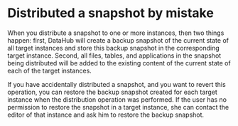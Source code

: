 # Distributed a snapshot by mistake

When you distribute a snapshot to one or more instances, then two things happen: first, DataHub will create a backup snapshot of the current state of all target instances and store this backup snapshot in the corresponding target instance. Second, all files, tables, and applications in the snapshot being distributed will be added to the existing content of the current state of each of the target instances. 

If you have accidentally distributed a snapshot, and you want to revert this operation, you can restore the backup snapshot created for each target instance when the distribution operation was performed. If the user has no permission to restore the snapshot in a target instance, she can contact the editor of that instance and ask him to restore the backup snapshot.

